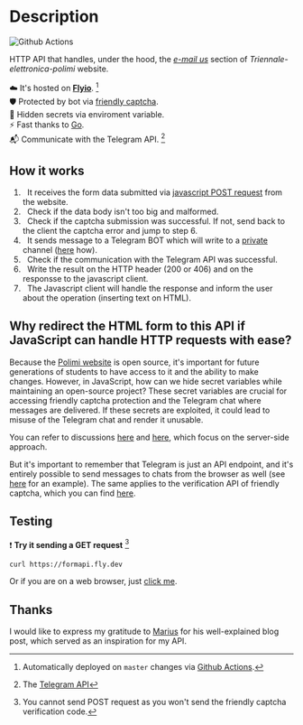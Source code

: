 # Description

![Github Actions](https://github.com/TIT8/go-api/actions/workflows/fly.yml/badge.svg)

HTTP API that handles, under the hood, the [_e-mail us_](https://triennale-elettronica-polimi.netlify.app/contact/#e-mail-us) section of _Triennale-elettronica-polimi_ website.   

☁️ It's hosted on **[Flyio](https://fly.io/)**. [^1]  
🛡️ Protected by bot via [friendly captcha](https://friendlycaptcha.com/).  
👻 Hidden secrets via enviroment variable.  
⚡ Fast thanks to [Go](https://go.dev/).  
📬 Communicate with the Telegram API. [^2]

[^1]: Automatically deployed on `master` changes via [Github Actions](https://github.com/TIT8/go-api/actions/workflows/fly.yml).  
[^2]: The [Telegram API](https://core.telegram.org/)

## How it works

1. &nbsp; It receives the form data submitted via [javascript POST request](https://github.com/valerionew/triennale-elettronica-polimi/blob/master/layouts/shortcodes/contact.html#L58) from the website.
2. &nbsp; Check if the data body isn't too big and malformed.
3. &nbsp; Check if the captcha submission was successful. If not, send back to the client the captcha error and jump to step 6.
4. &nbsp; It sends message to a Telegram BOT which will write to a <ins>private</ins> channel ([here](https://stackoverflow.com/questions/33858927/how-to-obtain-the-chat-id-of-a-private-telegram-channel) how).
5. &nbsp; Check if the communication with the Telegram API was successful.
6. &nbsp; Write the result on the HTTP header (200 or 406) and on the responsse to the javascript client.
7. &nbsp; The Javascript client will handle the response and inform the user about the operation (inserting text on HTML).

## Why redirect the HTML form to this API if JavaScript can handle HTTP requests with ease?

Because the [Polimi website](https://github.com/valerionew/triennale-elettronica-polimi) is open source, it's important for future generations of students to have access to it and the ability to make changes. However, in JavaScript, how can we hide secret variables while maintaining an open-source project? These secret variables are crucial for accessing friendly captcha protection and the Telegram chat where messages are delivered. If these secrets are exploited, it could lead to misuse of the Telegram chat and render it unusable.

You can refer to discussions [here](https://stackoverflow.com/questions/28890783/how-do-i-hide-a-variable-value-in-javascript) and [here](https://stackoverflow.com/questions/8520626/how-it-is-possible-to-not-expose-you-secret-key-with-a-javascript-oauth-library), which focus on the server-side approach. 

But it's important to remember that Telegram is just an API endpoint, and it's entirely possible to send messages to chats from the browser as well (see [here](https://stackoverflow.com/questions/73084236/send-message-to-telegram-through-html-form-using-javascript) for an example). The same applies to the verification API of friendly captcha, which you can find [here](https://docs.friendlycaptcha.com/#/verification_api).

## Testing

❗ **Try it sending a GET request** [^3]
```
curl https://formapi.fly.dev
```

Or if you are on a web browser, just [click me](https://formapi.fly.dev).

[^3]: You cannot send POST request as you won't send the friendly captcha verification code. 


## Thanks

I would like to express my gratitude to [Marius](https://medium.com/geekculture/how-to-use-go-to-send-telegram-messages-to-your-phone-a819bdf7f35c) for his well-explained blog post, which served as an inspiration for my API.
